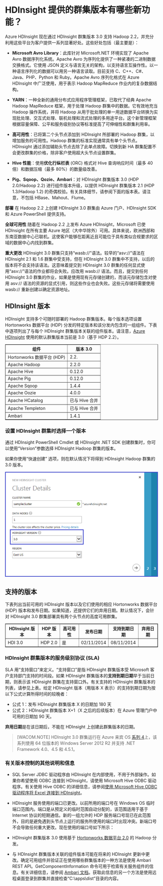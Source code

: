 <properties linkid="manage-services-hdinsight-version" urlDisplayName="HDInsight Hadoop Version" pageTitle="What's new in the cluster versions provided by HDInsight? | Azure" metaKeywords="hdinsight, hadoop, hdinsight hadoop, hadoop azure" description="HDInsight supports multiple Hadoop cluster versions deployable at any time. See the Hadoop and HortonWorks Data Platform (HDP) distribution versions supported." services="HDInsight" umbracoNaviHide="0" disqusComments="1" editor="cgronlun" manager="paulettm" title="What's new in the cluster versions provided by HDInsight?" authors="bradsev" />

# HDInsight 提供的群集版本有哪些新功能？

Azure HDInsight 现在通过 HDInsight 群集版本 3.0 支持 Hadoop 2.2，并充分利用这些平台为客户提供一系列显著好处。这些好处包括（最主要是）：

-   **Microsoft Avro Library**：此库针对 Microsoft.NET 环境实现了 Apache Avro 数据序列化系统。Apache Avro 为序列化提供了一种紧凑的二进制数据交换格式。它使用 JSON 定义与语言无关的架构，以支持语言互操作性。以一种语言序列化的数据可以用另一种语言读取。目前支持 C、C++、C\#、Java、PHP、Python 和 Ruby。Apache Avro 序列化格式在 Azure HDInsight 中广泛使用，用于表示 Hadoop MapReduce 作业内的复杂数据结构。

-   **YARN**：一种全新的通用分布式应用程序管理框架，已取代了经典 Apache Hadoop MapReduce 框架，用于处理 Hadoop 群集中的数据。它有效地充当 Hadoop 操作系统，并将 Hadoop 从用于批处理的单一用途数据平台转换为实现批处理、交互式处理、联机处理和流式处理的多用途平台。这个新管理框架根据容量保障、公平和服务级别协议等标准提高了可伸缩性和群集利用率。

-   **高可用性**：已将第二个头节点添加到 HDInsight 所部署的 Hadoop 群集，以增加服务的可用性。Hadoop 群集的标准实现通常具有单个头节点。HDInsight 通过添加辅助头节点去除了此单点故障。切换到新 HA 群集配置不会更改群集的价格，除非客户使用超大头节点设置群集。

-   **Hive 性能**：使用**优化行纵栏表** (ORC) 格式对 Hive 查询响应时间（最多 40 倍）和数据压缩（最多 80%）的数量级改善。

-   **Pig、Sqoop、Qozie、Ambari**：对 HDInsight 群集版本 3.0 (HDP 2.0/Hadoop 2.2) 进行组件版本升级，以提供 HDInsight 群集版本 2.1 (HDP 1.3/Hadoop 1.2) 的奇偶校验。有关具体细节，请参阅下面的版本表。请注意，不包括 HBase、Mahout、Flume。

**部署**
在 Hadoop 2.2 上创建 HDInsight 3.0 群集由 Azure 门户、HDInsight SDK 和 Azure PowerShell 提供支持。

**全球可用性**
随着在 Hadoop 2.2 上发布 Azure HDInsight，Microsoft 已使 HDInsight 在所有主要 Azure 地区（大中华除外）可用。具体来说，欧洲西部和东南亚数据中心已联机。这使客户能够在距离近且可能位于具有类似合规要求的区域的数据中心内找到群集。

**重大更改**
HDInsight 3.0 群集只支持“wasb://”语法。较早的“asv://”语法在 HDInsight 2.1 和 1.6 群集中受支持，但在 HDInsight 3.0 群集中不支持，以后的版本将不会支持该语法。这意味着提交到 HDInsight 3.0 群集的任何显式使用“asv://”语法的作业都将会失败。应改用 wasb:// 语法。而且，提交到任何 HDInsight 3.0 群集的作业，如果是使用现有元存储创建的，而该元存储包含对使用 asv:// 语法的资源的显式引用，则这些作业也会失败。这些元存储将需要使用 wasb:// 重新创建以确定资源地址。

## HDInsight 版本

HDInsight 支持多个可随时部署的 Hadoop 群集版本。每个版本选项设置 Hortonworks 数据平台 (HDP) 分发的特定版本和该分发内包含的一组组件。下表中逐项列出了与每个 HDInsight 群集版本关联的组件版本。请注意，[Azure HDInsight][] 使用的默认群集版本当前是 3.0（基于 HDP 2.2）。

<table border="1">
<tr><th>组件</th><th>版本 3.0</th></tr>
<tr><td>Hortonworks 数据平台 (HDP)</td><td>2.2.</td></tr>
<tr><td>Apache Hadoop</td><td>2.2.0</td></tr>
<tr><td>Apache Hive</td><td>0.12.0</td></tr>
<tr><td>Apache Pig</td><td>0.12.0</td></tr>
<tr><td>Apache Sqoop</td><td>1.4.4</td></tr>
<tr><td>Apache Oozie</td><td>4.0.0</td></tr>
<tr><td>Apache HCatalog</td><td>已与 Hive 合并</td></tr>
<tr><td>Apache Templeton</td><td>已与 Hive 合并</td></tr>
<tr><td>Ambari</td><td>1.4.1</td></tr>
</table>

### 设置 HDInsight 群集时选择一个版本

通过 HDInsight PowerShell Cmdlet 或 HDInsight .NET SDK 创建群集时，你可以使用“Version”参数选择 HDInsight Hadoop 群集的版本。

如果你使用“快速创建” 选项，则在默认情况下将得到 HDInsight Hadoop 群集的 3.0 版本。
<!---
如果在 Azure 门户中使用“自定义创建” 选项，可以从“群集详细信息” 页上的“HDInsight 版本” 下拉列表中选择要部署的群集版本。3.0 版的 HDInsight Hadoop 群集只在“自定义创建” 向导中作为选项提供。
--->

![HDI.Versioning.VersionScreen][]

## 支持的版本

下表列出当前可用的 HDInsight 版本以及它们使用的相应 Hortonworks 数据平台 (HDP) 版本和发布日期。如果知道，还提供它们的弃用日期。默认情况下，会针对 HDInsight 3.0 群集部署具有两个头节点的高度可用群集。

<table border="1">
<tr><th>HDInsight 版本</th><th>HDP 版本</a><th>高可用性</th></th><th>发布日期</th><th>支持到期日期</th><th>弃用日期</th></tr>
<tr><td>HDI 3.0</td><td>HDP 2.0</td><td>是</td><td>02/11/2014</td><td>08/11/2014</td><td></td></tr>
</table>

### HDInsight 群集版本的服务级别协议 (SLA)

SLA 用“支持窗口”来定义。“支持窗口”是指 HDInsight 群集版本受 Microsoft 客户支持部门支持的时间段。如果 HDInsight 群集版本的**支持到期日期**早于当前日期，则表示该 HDInsight 群集在支持窗口外。有关支持的 HDInsight 群集版本的列表，请参见上表。给定 HDInsight 版本（用版本 X 表示）的支持到期日期为按以下公式计算所得时间的较晚者：

-   公式 1：发布 HDInsight 群集版本 X 的日期加 180 天
-   公式 2：HDInsight 群集版本 X+1（X 之后的后续版本）在 Azure 管理门户中可用的日期加 90 天。

**弃用日期**是在该日期后，不能在 HDInsight 上创建此群集版本的日期。

> [WACOM.NOTE] HDInsight 3.0 群集运行在 Azure 来宾 OS [系列 4][]上，该系列使用 64 位版本的 Windows Server 2012 R2 并支持 .NET Framework 4.0、4.5 和 4.5.1。

### 有关版本控制的其他说明和信息

-   SQL Server JDBC 驱动程序由 HDInsight 在内部使用，不用于外部操作。如果你希望使用 ODBC 连接到 HDInsight，请使用 Microsoft Hive ODBC 驱动程序。有关使用 Hive ODBC 的详细信息，请参阅[使用 Microsoft Hive ODBC 驱动程序将 Excel 连接到 HDInsight][]。

-   HDInsight 服务使用的端口已更改。以前所用的端口号在 Windows OS 临时端口范围内。端口是从预定义的临时范围自动分配的，该范围适用于基于 Internet 协议的短期通信。新的一组允许的 HDP 服务端口号现已在此范围外，目的是避免遇到头节点上运行的服务所使用的端口时出现冲突。新端口号不会导致任何重大更改。现在使用的端口号如下所示：

<!---
**HDP1.1**
<table border="1"><br /><tr><th>名称</th><th>值</th></tr><br /><tr><td>dfs.http.address</td><td>namenodehost:30070</td></tr><br /><tr><td>dfs.datanode.address</td><td>0.0.0.0:30010</td></tr><br /><tr><td>dfs.datanode.http.address</td><td>0.0.0.0:30075</td></tr><br /><tr><td>dfs.datanode.ipc.address</td><td>0.0.0.0:30020</td></tr><br /><tr><td>dfs.secondary.http.address</td><td>0.0.0.0:30090</td></tr><br /><tr><td>mapred.job.tracker.http.address</td><td>jobtrackerhost:30030</td></tr><br /><tr><td>mapred.task.tracker.http.address</td><td>0.0.0.0:30060</td></tr><br /><tr><td>mapreduce.history.server.http.address</td><td>0.0.0.0:31111</td></tr><br /><tr><td>templeton.port</td><td>30111</td></tr><br /></table></p>
<strong>HDP2.0 和 2.1</strong>
<table border="1"><br /><tr><th>名称</th><th>值</th></tr><br /><tr><td>dfs.namenode.http-address</td><td>namenodehost:30070</td></tr><br /><tr><td>dfs.namenode.https-address</td><td>headnodehost:30470</td></tr><br /><tr><td>dfs.datanode.address</td><td>0.0.0.0:30010</td></tr><br /><tr><td>dfs.datanode.http.address</td><td>0.0.0.0:30075</td></tr><br /><tr><td>dfs.datanode.ipc.address</td><td>0.0.0.0:30020</td></tr><br /><tr><td>dfs.namenode.secondary.http-address</td><td>0.0.0.0:30090</td></tr><br /><tr><td>yarn.nodemanager.webapp.address</td><td>0.0.0.0:30060</td></tr><br /><tr><td>templeton.port</td><td>30111</td></tr><br /></table>
--->
-   HDInsight 群集版本 3.0 使用基于 [Hortonworks 数据平台 2.0][] 的 Hadoop 分发。

<!---
-   HDInsight 群集版本 2.1 使用基于 [Hortonworks 数据平台 1.3][] 的 Hadoop 分发。这是在使用 Azure HDInsight 门户时创建的默认 Hadoop 群集。

-   HDInsight 群集版本 1.6 使用基于 [Hortonworks 数据平台 1.1][] 的 Hadoop 分发。
--->
-   与 HDInsight 群集版本关联的组件版本可能在将来的 HDInsight 更新中更改。确定可用组件并验证正在使用哪些群集版本的一种方法是使用 Ambari REST API。GetComponentInformation 命令可用于检索有关服务组件的信息。有关详细信息，请参阅 [Ambari 文档][]。获取此信息的另一个方法是使用远程桌面登录到群集并直接检查“C:\\apps\\dist”目录的内容。

  [Azure HDInsight]: http://www.windowsazure.cn/zh-cn/manage/services/hdinsight/
  [HDI.Versioning.VersionScreen]: ./media/hdinsight-component-versioning/hdi-versioning-version-screen.png
  [系列 4]: http://msdn.microsoft.com/zh-cn/library/azure/ee924680.aspx#explanation
  [使用 Microsoft Hive ODBC 驱动程序将 Excel 连接到 HDInsight]: /zh-cn/documentation/articles/hdinsight-connect-excel-hive-ODBC-driver
  [Hortonworks 数据平台 2.0]: http://docs.hortonworks.com/HDPDocuments/HDP2/HDP-2.0.8.0/bk_releasenotes_hdp_2.0/content/ch_relnotes-hdp2.0.8.0.html
  [Hortonworks 数据平台 1.3]: http://docs.hortonworks.com/HDPDocuments/HDP1/HDP-1.3.0/bk_releasenotes_hdp_1.x/content/ch_relnotes-hdp1.3.0_1.html
  [Hortonworks 数据平台 1.1]: http://docs.hortonworks.com/HDPDocuments/HDP1/HDP-Win-1.1/bk_releasenotes_HDP-Win/content/ch_relnotes-hdp-win-1.1.0_1.html
  [Ambari 文档]: https://github.com/apache/ambari/blob/trunk/ambari-server/docs/api/v1/index.md
